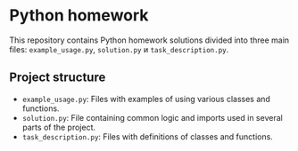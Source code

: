 # Python homework

This repository contains Python homework solutions divided into three main files: `example_usage.py`, 
`solution.py` и `task_description.py`.

## Project structure

- `example_usage.py`: Files with examples of using various classes and functions.
- `solution.py`: File containing common logic and imports used in several parts of the project.
- `task_description.py`: Files with definitions of classes and functions.
